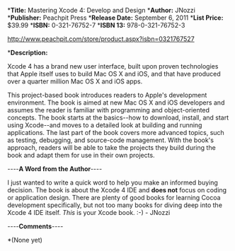 


***Title:**
Mastering Xcode 4: Develop and Design
***Author:**
JNozzi
***Publisher:**
Peachpit Press
***Release Date:**
September 6, 2011
***List Price:**   
$39.99
***ISBN:**
0-321-76752-7
***ISBN 13:**
978-0-321-76752-3

http://www.peachpit.com/store/product.aspx?isbn=0321767527

***Description:**

Xcode 4 has a brand new user interface, built upon proven technologies that Apple itself uses to build Mac OS X and iOS, and that have produced over a quarter million Mac OS X and iOS apps.

This project-based book introduces readers to Apple's development environment. The book is aimed at new Mac OS X and iOS developers and assumes the reader is familiar with programming and object-oriented concepts. The book starts at the basics--how to download, install, and start using Xcode--and moves to a detailed look at building and running applications. The last part of the book covers more advanced topics, such as testing, debugging, and source-code management. With the book's approach, readers will be able to take the projects they build during the book and adapt them for use in their own projects.

----**A Word from the Author**----

I just wanted to write a quick word to help you make an informed buying decision. The book is about the Xcode 4 IDE and **does not** focus on coding or application design. There are plenty of good books for learning Cocoa development specifically, but not too many books for diving deep into the Xcode 4 IDE itself. *This* is your Xcode book. :-) - JNozzi

----**Comments**----

*(None yet)
